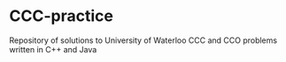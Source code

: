 # CCC-practice
Repository of solutions to University of Waterloo CCC and CCO problems written in C++ and Java
